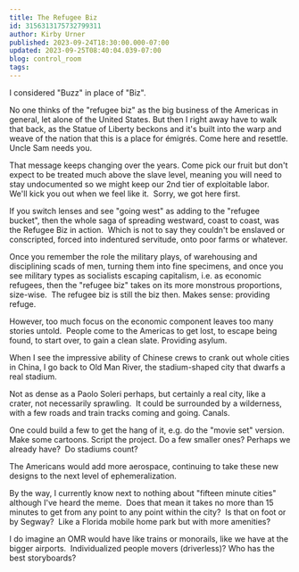 ```yaml
---
title: The Refugee Biz
id: 3156313175732799311
author: Kirby Urner
published: 2023-09-24T18:30:00.000-07:00
updated: 2023-09-25T08:40:04.039-07:00
blog: control_room
tags: 
---
```


[](https://www.flickr.com/photos/kirbyurner/3643446140/in/photostream/)

I considered "Buzz" in place of "Biz".

No one thinks of the "refugee biz" as the big business of the Americas in general, let alone of the United States. But then I right away have to walk that back, as the Statue of Liberty beckons and it's built into the warp and weave of the nation that this is a place for émigrés. Come here and resettle. Uncle Sam needs you.

That message keeps changing over the years. Come pick our fruit but don't expect to be treated much above the slave level, meaning you will need to stay undocumented so we might keep our 2nd tier of exploitable labor.  We'll kick you out when we feel like it.  Sorry, we got here first.

If you switch lenses and see "going west" as adding to the "refugee bucket", then the whole saga of spreading westward, coast to coast, was the Refugee Biz in action.  Which is not to say they couldn't be enslaved or conscripted, forced into indentured servitude, onto poor farms or whatever.

Once you remember the role the military plays, of warehousing and disciplining scads of men, turning them into fine specimens, and once you see military types as socialists escaping capitalism, i.e. as economic refugees, then the "refugee biz" takes on its more monstrous proportions, size-wise.  The refugee biz is still the biz then. Makes sense: providing refuge.

However, too much focus on the economic component leaves too many stories untold.  People come to the Americas to get lost, to escape being found, to start over, to gain a clean slate. Providing asylum.

When I see the impressive ability of Chinese crews to crank out whole cities in China, I go back to Old Man River, the stadium-shaped city that dwarfs a real stadium.  

Not as dense as a Paolo Soleri perhaps, but certainly a real city, like a crater, not necessarily sprawling.  It could be surrounded by a wilderness, with a few roads and train tracks coming and going. Canals.

One could build a few to get the hang of it, e.g. do the "movie set" version. Make some cartoons. Script the project. Do a few smaller ones? Perhaps we already have?  Do stadiums count?

The Americans would add more aerospace, continuing to take these new designs to the next level of ephemeralization.

By the way, I currently know next to nothing about "fifteen minute cities" although I've heard the meme.  Does that mean it takes no more than 15 minutes to get from any point to any point within the city?  Is that on foot or by Segway?  Like a Florida mobile home park but with more amenities?

I do imagine an OMR would have like trains or monorails, like we have at the bigger airports.  Individualized people movers (driverless)? Who has the best storyboards?